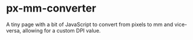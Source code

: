 # px-mm-converter

A tiny page with a bit of JavaScript to convert from pixels to mm and vice-versa, allowing for a custom DPI value.
